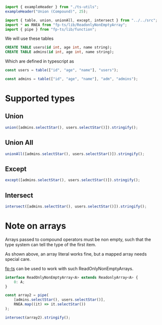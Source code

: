```ts eval --out=md --hide
import { exampleHeader } from "./ts-utils";
exampleHeader("Union (Compound)", 25);
```

```ts eval
import { table, union, unionAll, except, intersect } from "../../src";
import * as RNEA from "fp-ts/lib/ReadonlyNonEmptyArray";
import { pipe } from "fp-ts/lib/function";
```

We will use these tables

```sql
CREATE TABLE users(id int, age int, name string);
CREATE TABLE admins(id int, age int, name string);
```

Which are defined in typescript as

```ts eval
const users = table(["id", "age", "name"], "users");

const admins = table(["id", "age", "name"], "adm", "admins");
```

# Supported types

## Union

```ts eval --out=sql
union([admins.selectStar(), users.selectStar()]).stringify();
```

## Union All

```ts eval --out=sql
unionAll([admins.selectStar(), users.selectStar()]).stringify();
```

## Except

```ts eval --out=sql
except([admins.selectStar(), users.selectStar()]).stringify();
```

## Intersect

```ts eval --out=sql
intersect([admins.selectStar(), users.selectStar()]).stringify();
```

# Note on arrays

Arrays passed to compound operators must be non empty, such that the type system can tell the type of the first item.

As shown above, an array literal works fine, but a mapped array needs special care.

[fp-ts](https://gcanti.github.io/fp-ts/modules/ReadonlyNonEmptyArray.ts.html) can be used to work with such ReadOnlyNonEmptyArrays.

```ts
interface ReadOnlyNonEmptyArray<A> extends ReadonlyArray<A> {
    0: A;
}
```

```ts eval --out=sql
const array2 = pipe(
    [admins.selectStar(), users.selectStar()],
    RNEA.map((it) => it.selectStar())
);

intersect(array2).stringify();
```
